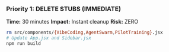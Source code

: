 ### Priority 1: DELETE STUBS (IMMEDIATE)

**Time:** 30 minutes
**Impact:** Instant cleanup
**Risk:** ZERO

```bash
rm src/components/{VibeCoding,AgentSwarm,PilotTraining}.jsx
# Update App.jsx and Sidebar.jsx
npm run build
```
